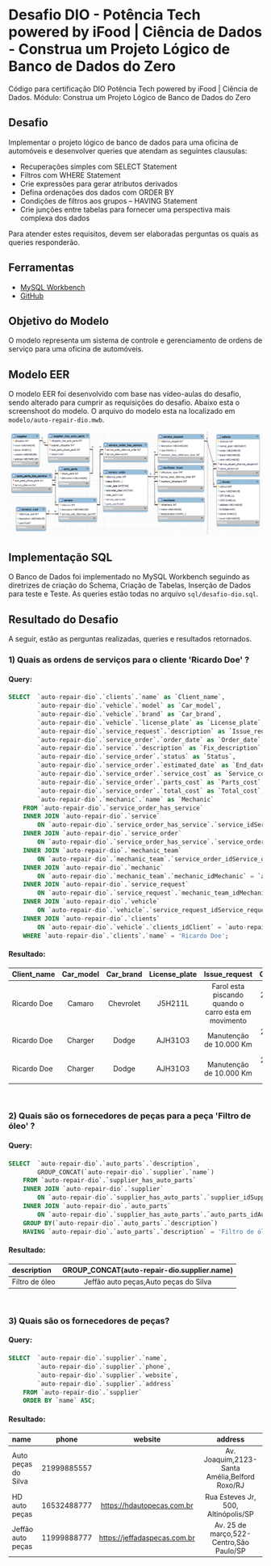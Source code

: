 # Desafio DIO - Potência Tech powered by iFood | Ciência de Dados - Construa um Projeto Lógico de Banco de Dados do Zero

Código para certificação DIO Potência Tech powered by iFood | Ciência de Dados. Módulo: Construa um Projeto Lógico de Banco de Dados do Zero

## Desafio
Implementar o projeto lógico de banco de dados para uma oficina de automóveis e desenvolver queries que atendam as seguintes clausulas:

* Recuperações simples com SELECT Statement
* Filtros com WHERE Statement
* Crie expressões para gerar atributos derivados
* Defina ordenações dos dados com ORDER BY
* Condições de filtros aos grupos – HAVING Statement
* Crie junções entre tabelas para fornecer uma perspectiva mais complexa dos dados

Para atender estes requisitos, devem ser elaboradas perguntas os quais as queries responderão.

## Ferramentas
* [MySQL Workbench](https://www.mysql.com/products/workbench/)
* [GitHub](https://github.com)

## Objetivo do Modelo

O modelo representa um sistema de controle e gerenciamento de ordens de serviço para uma oficina de automóveis.

## Modelo EER

O modelo EER foi desenvolvido com base nas vídeo-aulas do desafio, sendo alterado para cumprir as requisições do desafio. Abaixo esta o screenshoot do modelo. O arquivo do modelo esta na localizado em `modelo/auto-repair-dio.mwb`.


![Screenshot do Modelo](https://github.com/MarcosAbreu/desafio-dio-construindo-banco-de-dados-2/blob/main/modelo/auto-repair-dio.png)

## Implementação SQL

O Banco de Dados foi implementado no MySQL Workbench seguindo as diretrizes de criação do Schema, Criação de Tabelas, Inserção de Dados para teste e Teste. As queries estão todas no arquivo `sql/desafio-dio.sql`.

## Resultado do Desafio

A seguir, estão as perguntas realizadas, queries e resultados retornados.


### 1) Quais as ordens de serviços para o cliente 'Ricardo Doe' ?

#### Query: 

~~~sql
SELECT	`auto-repair-dio`.`clients`.`name` as `Client_name`,
        `auto-repair-dio`.`vehicle`.`model` as `Car_model`,
        `auto-repair-dio`.`vehicle`.`brand` as `Car_brand`,
        `auto-repair-dio`.`vehicle`.`license_plate` as `License_plate`,
        `auto-repair-dio`.`service_request`.`description` as `Issue_request`,
        `auto-repair-dio`.`service_order`.`order_date` as `Order_date`,
        `auto-repair-dio`.`service`.`description` as `Fix_description`,
        `auto-repair-dio`.`service_order`.`status` as `Status`,
        `auto-repair-dio`.`service_order`.`estimated_date` as `End_date`,
        `auto-repair-dio`.`service_order`.`service_cost` as `Service_cost`,
        `auto-repair-dio`.`service_order`.`parts_cost` as `Parts_cost`,
        `auto-repair-dio`.`service_order`.`total_cost` as `Total_cost`,
        `auto-repair-dio`.`mechanic`.`name` as `Mechanic`
    FROM `auto-repair-dio`.`service_order_has_service`
    INNER JOIN `auto-repair-dio`.`service`
        ON `auto-repair-dio`.`service_order_has_service`.`service_idService` = `auto-repair-dio`.`service`.`idService`
    INNER JOIN `auto-repair-dio`.`service_order`
        ON `auto-repair-dio`.`service_order_has_service`.`service_order_idService_order` = `auto-repair-dio`.`service_order`.`idService_order`
    INNER JOIN `auto-repair-dio`.`mechanic_team`
        ON `auto-repair-dio`.`mechanic_team`.`service_order_idService_order` = `auto-repair-dio`.`service_order`.`idService_order`
    INNER JOIN `auto-repair-dio`.`mechanic`
        ON `auto-repair-dio`.`mechanic_team`.`mechanic_idMechanic` = `auto-repair-dio`.`mechanic`.`idMechanic`
    INNER JOIN `auto-repair-dio`.`service_request`
        ON `auto-repair-dio`.`service_request`.`mechanic_team_idMechanic_team` = `auto-repair-dio`.`mechanic_team`.`idMechanic_team`
    INNER JOIN `auto-repair-dio`.`vehicle`
        ON `auto-repair-dio`.`vehicle`.`service_request_idService_request` = `auto-repair-dio`.`service_request`.`idService_request`
    INNER JOIN `auto-repair-dio`.`clients`
        ON `auto-repair-dio`.`vehicle`.`clients_idClient` = `auto-repair-dio`.`clients`.`idClient`
    WHERE `auto-repair-dio`.`clients`.`name` = 'Ricardo Doe';
~~~

#### Resultado: 

Client_name | Car_model | Car_brand | License_plate | Issue_request | Order_date | Fix_description | Status | End_date | Service_cost | Parts_cost | Total_cost | Mechanic
:--- | :---: | :---: | :---: | :---: | :---: | :---: | :---: | :---: | :---: | :---: | :---: | :---: | 
Ricardo Doe | Camaro | Chevrolet | J5H211L | Farol esta piscando quando o carro esta em movimento | 2023-09-09 10:26:35 | Troca da fiação do farol | Orçando | 2023-09-12 14:00:00 | 150 | 20.9 | 170.9 | Eduardo Campos |
Ricardo Doe | Charger | Dodge | AJH31O3 | Manutenção de 10.000 Km | 2023-09-09 10:26:35 | Troca de óleo | Em Andamento | 2023-09-13 17:00:00 | 80 | 111.5 | 191.5 | Alisson dos Anjos |
Ricardo Doe | Charger | Dodge | AJH31O3 | Manutenção de 10.000 Km | 2023-09-09 10:26:35 | Substituição do filtro de óleo | Em Andamento | 2023-09-13 17:00:00 | 80 | 111.5 | 191.5 | Alisson dos Anjos |

<br>

### 2) Quais são os fornecedores de peças para a peça 'Filtro de óleo' ?

#### Query: 

~~~sql
SELECT	`auto-repair-dio`.`auto_parts`.`description`,
        GROUP_CONCAT(`auto-repair-dio`.`supplier`.`name`)
    FROM `auto-repair-dio`.`supplier_has_auto_parts`
    INNER JOIN `auto-repair-dio`.`supplier`
        ON `auto-repair-dio`.`supplier_has_auto_parts`.`supplier_idSupplier` = `auto-repair-dio`.`supplier`.`idSupplier`
    INNER JOIN `auto-repair-dio`.`auto_parts`
        ON `auto-repair-dio`.`supplier_has_auto_parts`.`auto_parts_idAuto_parts` = `auto-repair-dio`.`auto_parts`.`idAuto_parts`
    GROUP BY(`auto-repair-dio`.`auto_parts`.`description`)
    HAVING `auto-repair-dio`.`auto_parts`.`description` = 'Filtro de óleo';
~~~

#### Resultado: 

description | GROUP_CONCAT(auto-repair-dio.supplier.name)
:--- | :---: 
Filtro de óleo | Jeffão auto peças,Auto peças do Silva

<br>

### 3) Quais são os fornecedores de peças? 

#### Query: 

~~~sql
SELECT	`auto-repair-dio`.`supplier`.`name`,
        `auto-repair-dio`.`supplier`.`phone`,
        `auto-repair-dio`.`supplier`.`website`,
        `auto-repair-dio`.`supplier`.`address`
    FROM `auto-repair-dio`.`supplier`
    ORDER BY `name` ASC;
~~~


#### Resultado: 

name | phone | website | address
:--- | :---: | :---: | :---:
Auto peças do Silva | 21999885557 | | Av. Joaquim,2123-Santa Amélia,Belford Roxo/RJ
HD auto peças | 16532488777 | https://hdautopecas.com.br | Rua Esteves Jr, 500, Altinópolis/SP
Jeffão auto peças | 11999888777 | https://jeffadaspecas.com.br | Av. 25 de março,522-Centro,São Paulo/SP

<br>
